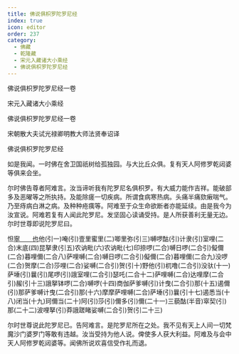 ```yaml
---
title: 佛说俱枳罗陀罗尼经
index: true
icon: editor
order: 237
category:
  - 佛藏
  - 乾隆藏
  - 宋元入藏诸大小乘经
  - 佛说俱枳罗陀罗尼经
---
```


佛说俱枳罗陀罗尼经一卷  

宋元入藏诸大小乘经  

佛说俱枳罗陀罗尼经一卷  

宋朝散大夫试光禄卿明教大师法贤奉诏译  

佛说俱枳罗陀罗尼经  

如是我闻。一时佛在舍卫国祇树给孤独园。与大比丘众俱。复有天人阿修罗乾闼婆等俱来会坐。  

尔时佛告尊者阿难言。汝当谛听我有陀罗尼名俱枳罗。有大威力能作吉祥。能破部多及恶曜等之所执持。及能除瘥一切疾病。所谓食病寒热病。头痛半痛欬瘷喘气。乃至痔病白淋之病。及种种疮痍等。阿难至于众生命欲断者亦能延续。由是我今为汝宣说。阿难若复有人闻此陀罗尼。发坚固心读诵受持。是人所获善利无量无边。尔时世尊即说陀罗尼曰。  

怛[寧　　也](切身下同)他(引一)唵(引)壹里蜜里(二)唧里弥(引三)嚩啰酤(引)计隶(引)室哩(二合)末底(四)昆拏隶(引五)农讷毗(六)农讷毗(七)印捺啰(二合)嚩日啰(二合引)儗儞(二合)暮哩儞(二合八)萨哩嚩(二合)嚩日啰(二合引)儗儞(二合)暮哩儞(二合九)没啰(二合)贺摩(二合)莎哩(二合)娑嚩(二合引)贺(引十)野他(引)杌噜(二合引)没驮(十一)萨埵(引)曩(引)尾啰(引)誐室哩(二合引)瑟吒(二合十二)萨哩嚩(二合)达哩摩(二合引)赧(引十三)誐拏钵啰(二合)嚩啰(十四)商伽萨爹嚩(引)计曳(二合引)那(十五)遏儞(引)那萨爹嚩计曳(二合引)那(十六)摩摩萨哩嚩(二合)萨埵(引)曩(引十七)遏悉当(十八)闭当(十九)珂儞当(二十)阿(引)莎(引)儞多(引)儞(二十一)三藐酤(半音)窣契(引)那(二十二)波哩拏(引)莽誐蹉睹娑嚩(二合引)贺(引二十三)  

尔时世尊说此陀罗尼已。告阿难言。是陀罗尼所在之处。我不见有天上人间一切梵魔沙门婆罗门等敢有违越。汝当受持为他人说。俾使多人获大利益。阿难及与会中天人阿修罗乾闼婆等。闻佛所说欢喜信受作礼而退。  
